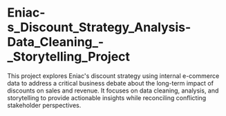 # Eniac-s_Discount_Strategy_Analysis-Data_Cleaning_-_Storytelling_Project
This project explores Eniac's discount strategy using internal e-commerce data to address a critical business debate about the long-term impact of discounts on sales and revenue. It focuses on data cleaning, analysis, and storytelling to provide actionable insights while reconciling conflicting stakeholder perspectives.
